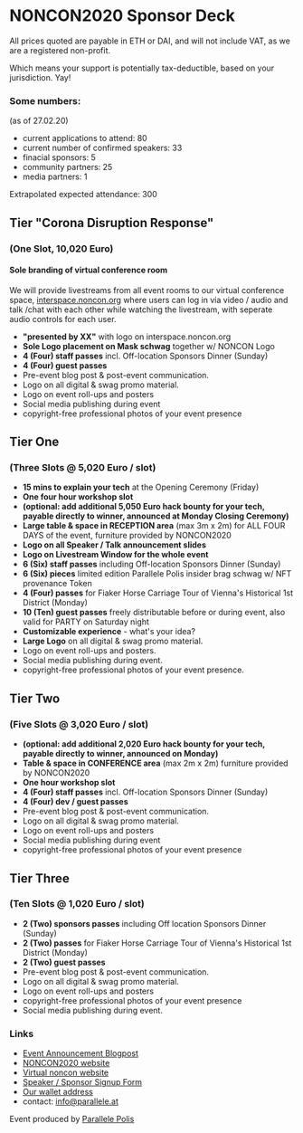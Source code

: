<HeroImage state></HeroImage>

<div>

# NONCON2020 Sponsor Deck

All prices quoted are payable in ETH or DAI,
and will not include VAT, as we are a registered non-profit.

Which means your support is potentially tax-deductible, based on your jurisdiction. Yay!

### Some numbers:

(as of 27.02.20)

* current applications to attend: 80
* current number of confirmed speakers: 33
* finacial sponsors: 5
* community partners: 25
* media partners: 1

Extrapolated expected attendance: 300

</div>

<div class='SponsorTier'>

## Tier "Corona Disruption Response"
### (One Slot, 10,020 Euro)

#### Sole branding of virtual conference room

We will provide livestreams from all event rooms to our virtual conference space,
[interspace.noncon.org](https://interspace.noncon.org)
where users can log in via video / audio and talk /chat with each other
while watching the livestream, with seperate audio controls for each user.

* **"presented by XX"** with logo on interspace.noncon.org
* **Sole Logo placement on Mask schwag** together w/ NONCON Logo
* **4 (Four) staff passes** incl. Off-location Sponsors Dinner (Sunday)
* **4 (Four) guest passes**
* Pre-event blog post & post-event communication.
* Logo on all digital & swag promo material.
* Logo on event roll-ups and posters
* Social media publishing during event
* copyright-free professional photos of your event presence

</div>

<div class='SponsorTier'>

## Tier One

### (Three Slots @ 5,020 Euro / slot)

* **15 mins to explain your tech** at the Opening Ceremony (Friday)
* **One four hour workshop slot**
* **(optional: add additional 5,050 Euro hack bounty for your tech,
  payable directly to winner, announced at Monday Closing Ceremony)**
* **Large table & space in RECEPTION area** (max 3m x 2m) for ALL FOUR DAYS of the event, furniture provided by NONCON2020
* **Logo on all Speaker / Talk announcement slides**
* **Logo on Livestream Window for the whole event**
* **6 (Six) staff passes** including Off-location Sponsors Dinner (Sunday)
* **6 (Six) pieces** limited edition Parallele Polis insider brag schwag w/ NFT provenance Token
* **4 (Four) passes** for Fiaker Horse Carriage Tour of Vienna's Historical 1st District (Monday)
* **10 (Ten) guest passes** freely distributable before or during event,
  also valid for PARTY on Saturday night
* **Customizable experience** - what's your idea?
* **Large Logo** on all digital & swag promo material.
* Logo on event roll-ups and posters.
* Social media publishing during event.
* copyright-free professional photos of your event presence.

</div>

<div class='SponsorTier'>

## Tier Two
### (Five Slots @ 3,020 Euro / slot)

* **(optional: add additional 2,020 Euro hack bounty for your tech,
  payable directly to winner, announced on Monday)**
* **Table & space in CONFERENCE area** (max 2m x 2m) furniture provided by NONCON2020
* **One hour workshop slot**
* **4 (Four) staff passes** incl. Off-location Sponsors Dinner (Sunday)
* **4 (Four) dev / guest passes**
* Pre-event blog post & post-event communication.
* Logo on all digital & swag promo material.
* Logo on event roll-ups and posters
* Social media publishing during event
* copyright-free professional photos of your event presence

</div>

<div class='SponsorTier'>

## Tier Three
### (Ten Slots @ 1,020 Euro / slot)

* **2 (Two) sponsors passes** including Off location Sponsors Dinner (Sunday)
* **2 (Two) passes** for Fiaker Horse Carriage Tour of Vienna's Historical 1st District (Monday)
* **2 (Two) guest passes**
* Pre-event blog post & post-event communication.
* Logo on all digital & swag promo material.
* Logo on event roll-ups and posters
* copyright-free professional photos of your event presence
* Social media publishing during event.

</div>

<div>

### Links

* [Event Announcement Blogpost](https://www.parallele.at/not-a-conference-not-a-conjob/)
* [NONCON2020 website](https://noncon.org)
* [Virtual noncon website](https://interspace.noncon.org)
* [Speaker / Sponsor Signup Form](https://the-commons-stack.typeform.com/to/SemYgK)
* [Our wallet address](https://etherscan.io/enslookup?q=noncon.eth)
* contact: [info@parallele.at](mailto:info@parallele.at)

Event produced by [Parallele Polis](https://parallele.at)
</div>
